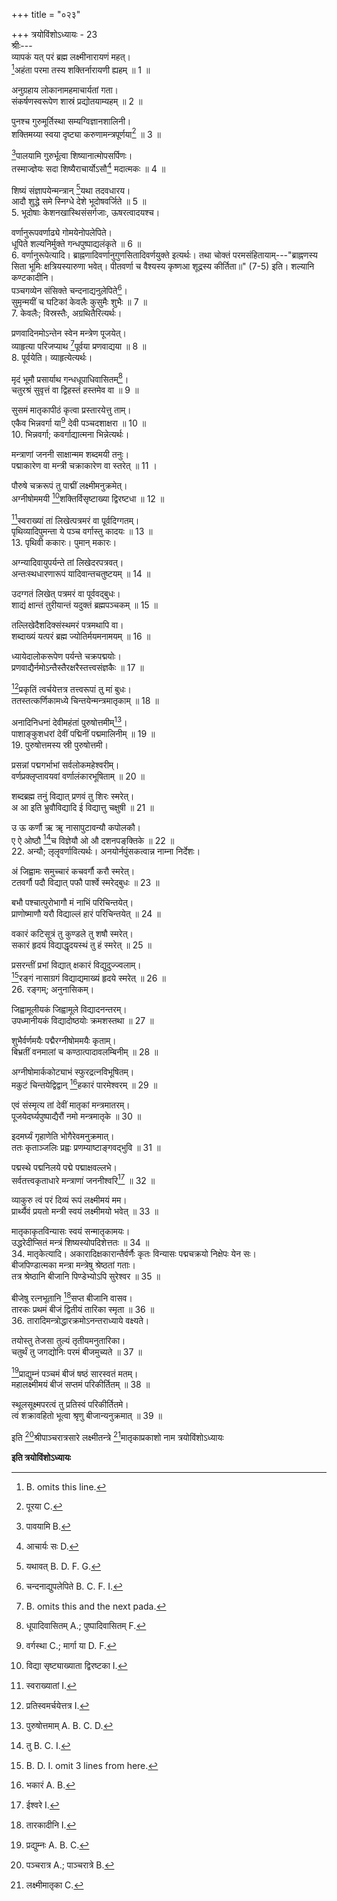 +++
title = "०२३"

+++
त्रयोविंशोऽध्यायः - 23  
श्रीः---  
व्यापकं यत् परं ब्रह्म लक्ष्मीनारायणं महत्।  
[^1]अहंता परमा तस्य शक्तिर्नारायणी ह्यहम् ॥ 1 ॥  


[^1]: B. omits this line. 
  
अनुग्रहाय लोकानामहमाचार्यतां गता।  
संकर्षणस्वरूपेण शास्रं प्रद्योतयाम्यहम् ॥ 2 ॥  

पुनश्च गुरुमूर्तिस्था सम्यग्विज्ञानशालिनी।  
शक्तिमय्या स्वया दृष्ट्या करुणामन्त्रपूर्णया[^2] ॥ 3 ॥  


[^2]: पूरया C. 
  
[^3]पालयामि गुरुर्भूत्वा शिष्यानात्मोपसर्पिणः।  
तस्माज्ज्ञेयः सदा शिष्यैराचार्योऽसौ[^4] मदात्मकः ॥ 4 ॥  


[^3]: पावयामि B. 
  

[^4]: आचार्यः सः D. 
  
शिष्यं संज्ञापयेन्मन्त्रान् [^5]यथा तदवधारय।  
आदौ शुद्धे समे स्निग्धे देशे भूदोषवर्जिते ॥ 5 ॥  
5. भूदोषाः केशनखास्थिसंसर्गजाः, ऊषरत्वादयश्च।  

[^5]: यथावत् B. D. F. G. 
  
वर्णानुरूपवर्णाढ्ये गोमयेनोपलेपिते।  
धूपिते शल्यनिर्मुक्ते गन्धपुष्पाद्यलंकृते ॥ 6 ॥  
6. वर्णानुरूपेत्यादि। ब्राह्नणादिवर्णानुगुणसितादिवर्णयुक्ते इत्यर्थः। तथा चोक्तं परमसंहितायाम्---"ब्राह्नणस्य सिता भूमिः क्षत्रियस्यारुणा भवेत्। पीतवर्णा च वैश्यस्य कृष्णआ शूद्रस्य कीर्तिता॥" (7-5) इति। शल्यानि कण्टकादीनि।  
पञ्चगव्येन संसिक्ते चन्दनाद्यनुलेपिते[^6]।  
सुमृन्मयीं च घटिकां केवलैः कुसुमैः शुभैः ॥ 7 ॥  
7. केवलैः; विस्रस्तैः, अग्रथितैरित्यर्थः।  

[^6]: चन्दनाद्युपलेपिते B. C. F. I. 
  
प्रणवादिनमोऽन्तेन स्वेन मन्त्रेण पूजयेत्।  
व्याहृत्या परिजप्याथ [^7]पूर्वया प्रणवाद्यया ॥ 8 ॥  
8. पूर्वयेति। व्याहृत्येत्यर्थः।  

[^7]: B. omits this and the next pada. 
  
मृदं भूमौ प्रसार्याथ गन्धधूपाधिवासितम्[^8]।  
चतुरश्रं सुवृत्तं वा द्विहस्तं हस्तमेव वा ॥ 9 ॥  


[^8]: धूपादिवासितम् A.; पुष्पादिवासितम् F. 
  
सुसमं मातृकापीठं कृत्वा प्रस्तारयेत्तु ताम्।  
एकैव भिन्नवर्गा या[^9] देवी पञ्चदशाक्षरा ॥ 10 ॥  
10. भिन्नवर्गा; कवर्गाद्यात्मना भिन्नेत्यर्थः।  

[^9]: वर्गस्था C.; मार्गा या D. F. 
  
मन्त्राणां जननी साक्षान्मम शब्दमयी तनुः।  
पद्माकारेण वा मन्त्री चक्राकारेण वा स्तरेत् ॥ 11 ।  

पौरुषे चक्ररूपं तु पाद्मीं लक्ष्मीमनुक्रमेत्।  
अग्नीषोममयी [^10]शक्तिर्विसृष्टाख्या द्विरष्टधा ॥ 12 ॥  


[^10]: विद्या सृष्ट्याख्याता द्विरष्टका I. 
  
[^11]स्वराख्यां तां लिखेत्पत्रमरं वा पूर्वदिग्गतम्।  
पृथिव्यादिपुमन्ता ये पञ्च वर्गास्तु कादयः ॥ 13 ॥  
13. पृथिवी ककारः। पुमान् मकारः।  

[^11]: स्वराख्यातां I. 
  
अग्न्यादिवायुपर्यन्ते तां लिखेदरपत्रवत्।  
अन्तःस्थधारणारूपं यादिवान्तचतुष्टयम् ॥ 14 ॥  

उदग्गतं लिखेत् पत्रमरं वा पूर्ववद्बुधः।  
शाद्यं क्षान्तं तुरीयान्तं यदुक्तं ब्रह्मपञ्चकम् ॥ 15 ॥  

तल्लिखेदैशदिक्संस्थमरं पत्रमथापि वा।  
शब्दाख्यं यत्परं ब्रह्म ज्योतिर्मयमनामयम् ॥ 16 ॥  

ध्यायेदालोकरूपेण पर्यन्ते चक्रपद्मयोः।  
प्रणवाद्यैर्नमोऽन्तैस्तैरक्षरैस्तत्त्वसंज्ञकैः ॥ 17 ॥  

[^12]प्रकृतिं त्वर्चयेत्तत्र तत्त्वरूपां तु मां बुधः।  
ततस्तत्कर्णिकामध्ये चिन्तयेन्मन्त्रमातृकाम् ॥ 18 ॥  


[^12]: प्रतिस्वमर्चयेत्तत्र I. 
  
अनादिनिधनां देवीमहंतां पुरुषोत्तमीम्[^13]।  
पाशाङ्‌कुशधरां देवीं पद्मिनीं पद्ममालिनीम् ॥ 19 ॥  
19. पुरुषोत्तमस्य स्री पुरुषोत्तमी।  

[^13]: पुरुषोत्तमाम् A. B. C. D. 
  
प्रसन्नां पद्मगर्भाभां सर्वलोकमहेश्वरीम्।  
वर्णप्रक्लृप्तावयवां वर्णालंकारभूषिताम् ॥ 20 ॥  

शब्दब्रह्म तनुं विद्यात् प्रणवं तु शिरः स्मरेत्।  
अ आ इति भ्रुवौविद्यादि ई विद्यात्तु चक्षुषी ॥ 21 ॥  

उ ऊ कर्णौ ऋ ॠ नासापुटावन्यौ कपोलकौ।  
ए ऐ ओष्ठौ [^14]च विज्ञेयौ ओ औ दशनपङ्‌क्तिके ॥ 22 ॥  
22. अन्यौ; लृलॄवर्णावित्यर्थः। अनयोर्नपुंसकत्वान्न नाम्ना निर्देशः।  

[^14]: तु B. C. I. 
  
अं जिह्वामः समुच्चारं कचवर्गौ करौ स्मरेत्।  
टतवर्गौ पदौ विद्यात् पफौ पार्श्वे स्मरेद्बुधः ॥ 23 ॥  

बभौ पश्चात्पुरोभागौ मं नाभिं परिचिन्तयेत्।  
प्राणोष्माणौ यरौ विद्याल्लं हारं परिचिन्तयेत् ॥ 24 ॥  

वकारं कटिसूत्रं तु कुण्डले तु शषौ स्मरेत्।  
सकारं हृदयं विद्याद्धृदयस्थं तु हं स्मरेत् ॥ 25 ॥  

प्रसरन्तीं प्रभां विद्यात् क्षकारं विद्युदुज्ज्वलाम्।  
[^15]रङ्गं नासाग्रगं विद्याद्यमाख्यं हृदये स्मरेत् ॥ 26 ॥  
26. रङ्गम्; अनुनासिकम्।  

[^15]: B. D. I. omit 3 lines from here. 
  
जिह्वामूलीयकं जिह्वामूले विद्यादनन्तरम्।  
उपध्मानीयकं विद्यादोष्ठयोः क्रमशस्तथा ॥ 27 ॥  

शुभैर्वर्णमयैः पद्मैरग्नीषोममयैः कृताम्।  
बिभ्रतीं वनमालां च कण्ठात्पादावलम्बिनीम् ॥ 28 ॥  

अग्नीषोमार्ककोट्याभं स्फुरद्रत्नविभूषितम्।  
मकुटं चिन्तयेद्विद्वान् [^16]हकारं पारमेश्वरम् ॥ 29 ॥  


[^16]: भकारं A. B. 
  
एवं संस्मृत्य तां देवीं मातृकां मन्त्रमातरम्।  
पूजयेदर्घ्यपुष्पाद्यैरौं नमो मन्त्रमातृके ॥ 30 ॥  

इदमर्घ्यं गृहाणेति भोगैरेवमनुक्रमात्।  
ततः कृताञ्जलिः प्रह्वः प्रणम्याष्टाङ्गवद्भुवि ॥ 31 ॥  

पद्मस्थे पद्मनिलये पद्मे पद्माक्षवल्लभे।  
सर्वतत्त्वकृताधारे मन्त्राणां जननीश्वरि[^17] ॥ 32 ॥  


[^17]: ईश्वरे I. 
  
व्याकुरु त्वं परं दिव्यं रूपं लक्ष्मीमयं मम।  
प्रार्थ्यैवं प्रयतो मन्त्री स्वयं लक्ष्मीमयो भवेत् ॥ 33 ॥  

मातृकाकृतविन्यासः स्वयं सन्मातृकामयः।  
उद्धरेदीप्सितं मन्त्रं शिष्यस्योपदिशेत्ततः ॥ 34 ॥  
34. मातृकेत्यादि। अकारादिक्षकारान्तैर्वर्णैः कृतः विन्यासः पद्मचक्रयो निक्षेपः येन सः।  
बीजपिण्डात्मका मन्त्रा मन्त्रेषु श्रेष्ठतां गताः।  
तत्र श्रेष्ठानि बीजानि पिण्डेभ्योऽपि सुरेश्वर ॥ 35 ॥  

बीजेषु रत्नभूतानि [^18]सप्त बीजानि वासव।  
तारकः प्रथमं बीजं द्वितीयं तारिका स्मृता ॥ 36 ॥  
36. तारादिमन्त्रोद्धारक्रमोऽनन्तराध्याये वक्ष्यते।  

[^18]: तारकादीनि I. 
  
तयोस्तु तेजसा तुल्यं तृतीयमनुतारिका।  
चतुर्थं तु जगद्योनिः परमं बीजमुच्यते ॥ 37 ॥  

[^19]प्राद्युम्नं पञ्चमं बीजं षष्ठं सारस्वतं मतम्।  
महालक्ष्मीमयं बीजं सप्तमं परिकीर्तितम् ॥ 38 ॥  


[^19]: प्रद्युम्नः A. B. C. 
  
स्थूलसूक्ष्मपरत्वं तु प्रतिस्वं परिकीर्तितमे।  
त्वं शक्रावहितो भूत्वा श्रृणु बीजान्यनुक्रमात् ॥ 39 ॥  

इति [^20]श्रीपाञ्चरात्रसारे लक्ष्मीतन्त्रे [^21]मातृकाप्रकाशो नाम त्रयोविंशोऽध्यायः  

[^20]: पञ्चरात्र A.; पाञ्चरात्रे B. 
  

[^21]: लक्ष्मीमातृका C. 
  
********इति त्रयोविंशोऽध्यायः********